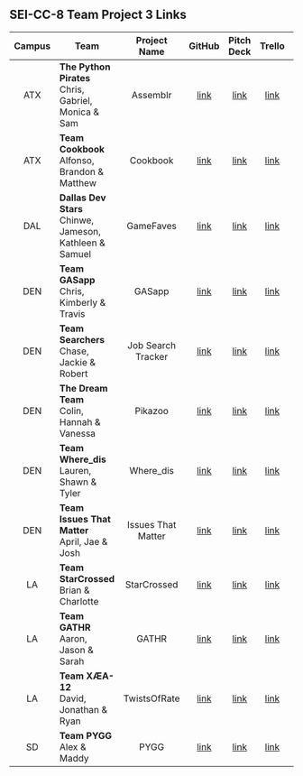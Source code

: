 ## SEI-CC-8 Team Project 3 Links

| Campus | Team | Project Name | GitHub | Pitch Deck | Trello | Hosted Site |
|:---:|---|:---:|:---:|:---:|:---:|:---:|
| ATX | **The Python Pirates**<br>Chris, Gabriel, Monica & Sam | Assemblr | [link](https://github.com/ChrisChroma/Assemblr) | [link](https://docs.google.com/presentation/d/1Zmg2Hqge2GfSgzLvz43N6uXpsD1Ik5zn6Eb2PQG6bp8/edit#slide=id.g89149c68ff_0_1432) | [link](https://trello.com/b/3SzsXMa7/assemblr) | [link](https://asmblr.herokuapp.com/) |
| ATX | **Team Cookbook**<br>Alfonso, Brandon & Matthew | Cookbook | [link](https://github.com/BSacco0674/cookbook) | [link](https://www.youtube.com/watch?v=PymV2py4LJU) | [link](https://trello.com/b/NqexMcqS/sei-cc-8-project-3) | [link](https://cooking-with-bam.herokuapp.com/) |
| DAL | **Dallas Dev Stars**<br>Chinwe, Jameson, Kathleen & Samuel | GameFaves | [link](https://github.com/salmon117/gamefaves) | [link](https://docs.google.com/presentation/d/1ZIr5qgjbDyj1zJ763lu9SzhrjBCz8MYjKU4-1tJZxv0/edit#slide=id.p) | [link](https://trello.com/b/TrZ53phr/gamefaves) | [link](http://gamefavesapp.herokuapp.com/) |
| DEN | **Team GASapp**<br>Chris, Kimberly & Travis | GASapp | [link](https://github.com/TCashion/GASapp) | [link](https://docs.google.com/presentation/d/1ZrZkFDF9FKLsturrjH6daW58r1PukoXLl86zgAt2a8U/edit#slide=id.p) | [link](https://trello.com/b/vlJ9rfaW/project-3) |  |
| DEN | **Team Searchers**<br>Chase, Jackie & Robert | Job Search Tracker | [link](https://github.com/rperillo1/Job-Search-Tracker) | [link](https://docs.google.com/presentation/d/10zf2oZSI9myaVXdLPyLGh_F-Zg_MlLgvhy7xPkgpb-E/edit#slide=id.p) | [link](https://trello.com/b/RTtHylwj/job-search-tracker) | [link](https://job-search-trackr.herokuapp.com/) |
| DEN | **The Dream Team**<br>Colin, Hannah & Vanessa | Pikazoo | [link](https://github.com/colin96man/Pikazoo) | [link](https://www.canva.com/design/DAD_RnWl4G0/share/preview?token=8VEdezrPaVKBASsalwfA3Q&role=EDITOR&utm_content=DAD_RnWl4G0&utm_campaign=designshare&utm_medium=link&utm_source=sharebutton) | [link](https://trello.com/b/jztOK7iZ/pikazoo) | [link](https://pikazoo.herokuapp.com/) |
| DEN | **Team Where_dis**<br>Lauren, Shawn & Tyler | Where_dis | [link](https://github.com/laurenmengert/where_dis) | [link](https://docs.google.com/presentation/d/1MwuYV46KXCJfgakpwhlienAIksULUSt4cQy_Oi7HY2Q/edit) | [link](https://trello.com/b/bgSl0Nb3/wheredis) | [link](https://wheredis.herokuapp.com/games/) |
| DEN | **Team Issues That Matter**<br>April, Jae & Josh | Issues That Matter | [link](https://github.com/jfernnn/Issues-That-Matter) | [link](https://docs.google.com/presentation/d/1Jaka_EukksSpHML1EpX-DpL57uSW0WHBUDnsZolO3ag/edit#slide=id.gc6f73a04f_0_46) | [link](https://trello.com/b/3CM7kHdr/issues-that-matter) |  |
| LA | **Team StarCrossed**<br>Brian & Charlotte | StarCrossed | [link](https://github.com/irritas/starcrossed) | [link](https://docs.google.com/presentation/d/1_aGJqvO6wuNnTIBv2otR3a870cW552C6_wA4UVJ_yYk/edit#slide=id.p) | [link](https://trello.com/b/0PtNNTmJ/star-crosses) | [link](https://starcross.herokuapp.com/signs/) |
| LA | **Team GATHR**<br>Aaron, Jason & Sarah | GATHR | [link](https://github.com/asmith-asmith/gathr) | [link](https://docs.google.com/presentation/d/10P3eY4oWqxf64DKZ_ewPBcqWp9M5DMG0XNNbNcM41gI/edit) | [link](https://trello.com/b/CIx9EfpU/project-3-g4c) |  |
| LA | **Team XÆA-12**<br>David, Jonathan & Ryan | TwistsOfRate | [link](https://github.com/Thornathan/TwistsOfRate) | [link](https://docs.google.com/presentation/d/1S8-bwzKLaWdXhisrUhPEQS5aqYE8xsLpsuVTx2VMgpY/edit#slide=id.p) | [link](https://trello.com/b/9zUZZCnX/twists-of-rate) | [link](https://twists-of-rate.herokuapp.com/) |
| SD | **Team PYGG**<br>Alex & Maddy | PYGG | [link](https://github.com/madeleinemarie/pygg) | [link](https://docs.google.com/presentation/d/1Q5pqA7-iEeGjFK0Qo_V2RZ4IjCjmXrYqg0sjzTYtzcs/edit) | [link](https://trello.com/b/LJnz6lRv/pygg-bills-budget-tracking) | [link](https://pygg-app.herokuapp.com/) |
